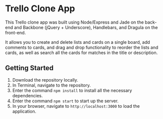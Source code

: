 # Trello Clone App
This Trello clone app was built using Node/Express and Jade on the back-end and Backbone (jQuery + Underscore), Handlebars, and Dragula on the front-end.

It allows you to create and delete lists and cards on a single board, add comments to cards, and drag and drop functionality to reorder the lists and cards, as well as search all the cards for matches in the title or description.

## Getting Started
1. Download the repository locally.
2. In Terminal, navigate to the repository.
3. Enter the command `npm install` to install all the necessary dependencies.
4. Enter the command `npm start` to start up the server.
5. In your browser, navigate to `http://localhost:3000` to load the application.
